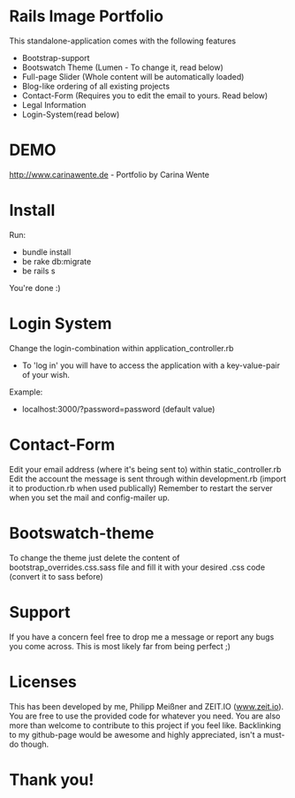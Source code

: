 # Rails Image Portfolio
This standalone-application comes with the following features
* Bootstrap-support
* Bootswatch Theme (Lumen - To change it, read below)
* Full-page Slider (Whole content will be automatically loaded)
* Blog-like ordering of all existing projects
* Contact-Form (Requires you to edit the email to yours. Read below)
* Legal Information
* Login-System(read below)

# DEMO
http://www.carinawente.de - Portfolio by Carina Wente

# Install
Run:
* bundle install
* be rake db:migrate
* be rails s

You're done :)


# Login System
Change the login-combination within application_controller.rb
* To 'log in' you will have to access the application with a key-value-pair of your wish.

Example:
* localhost:3000/?password=password (default value)

# Contact-Form
Edit your email address (where it's being sent to) within static_controller.rb
Edit the account the message is sent through within development.rb (import it to production.rb when used publically)
Remember to restart the server when you set the mail and config-mailer up.

# Bootswatch-theme
To change the theme just delete the content of bootstrap_overrides.css.sass file and fill it with your desired .css code (convert it to sass before)

# Support
If you have a concern feel free to drop me a message or report any bugs you come across. This is most likely far from being perfect ;)

# Licenses
This has been developed by me, Philipp Meißner and ZEIT.IO (www.zeit.io). You are free to use the provided code for whatever you need. You are also more than welcome to contribute to this project if you feel like.
Backlinking to my github-page would be awesome and highly appreciated, isn't a must-do though.

# Thank you!
